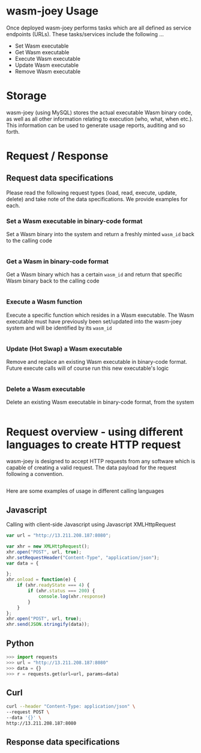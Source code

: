 # wasm-joey Usage

Once deployed wasm-joey performs tasks which are all defined as service endpoints (URLs). These tasks/services include the following ...
- Set Wasm executable
- Get Wasm executable
- Execute Wasm executable
- Update Wasm executable
- Remove Wasm executable


# Storage
wasm-joey (using MySQL) stores the actual executable Wasm binary code, as well as all other information relating to execution (who, what, when etc.). This information can be used to generate usage reports, auditing and so forth.

# Request / Response

## Request data specifications
Please read the following request types (load, read, execute, update, delete) and take note of the data specifications. We provide examples for each.

### Set a Wasm executable in binary-code format
Set a Wasm binary into the system and return a freshly minted `wasm_id` back to the calling code
```
```
### Get a Wasm in binary-code format
Get a Wasm binary which has a certain `wasm_id` and return that specific Wasm binary back to the calling code
```
```
### Execute a Wasm function
Execute a specific function which resides in a Wasm executable. The Wasm executable must have previously been set/updated into the wasm-joey system and will be identified by its `wasm_id`
```
```
### Update (Hot Swap) a Wasm executable
Remove and replace an existing Wasm executable in binary-code format. Future execute calls will of course run this new executable's logic
```
```
### Delete a Wasm executable
Delete an existing Wasm executable in binary-code format, from the system
```
```


# Request overview - using different languages to create HTTP request
wasm-joey is designed to accept HTTP requests from any software which is capable of creating a valid request. The data payload for the request following a convention.

```
```

Here are some examples of usage in different calling languages

## Javascript
Calling with client-side Javascript using Javascript XMLHttpRequest
```javascript
var url = "http://13.211.208.187:8080";

var xhr = new XMLHttpRequest();
xhr.open("POST", url, true);
xhr.setRequestHeader("Content-Type", "application/json");
var data = {

};
xhr.onload = function(e) {
    if (xhr.readyState === 4) {
        if (xhr.status === 200) {
            console.log(xhr.response)
        }
    }
};
xhr.open("POST", url, true);
xhr.send(JSON.stringify(data));
```

## Python
```python
>>> import requests
>>> url = "http://13.211.208.187:8080"
>>> data = {} 
>>> r = requests.get(url=url, params=data)
```

## Curl
```bash
curl --header "Content-Type: application/json" \                     
--request POST \
--data '{}' \
http://13.211.208.187:8080
```


## Response data specifications
